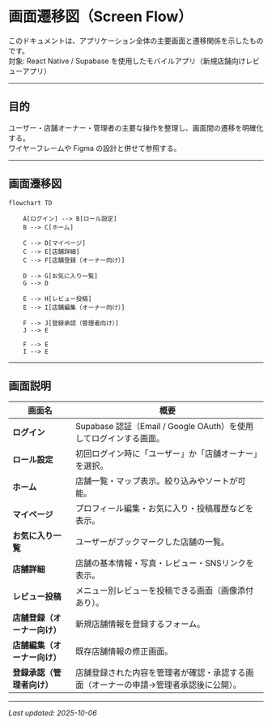 # 画面遷移図（Screen Flow）

このドキュメントは、アプリケーション全体の主要画面と遷移関係を示したものです。  
対象: React Native / Supabase を使用したモバイルアプリ（新規店舗向けレビューアプリ）  

---

## 目的

ユーザー・店舗オーナー・管理者の主要な操作を整理し、画面間の遷移を明確化する。  
ワイヤーフレームや Figma の設計と併せて参照する。

---

## 画面遷移図

```mermaid
flowchart TD

    A[ログイン] --> B[ロール設定]
    B --> C[ホーム]

    C --> D[マイページ]
    C --> E[店舗詳細]
    C --> F[店舗登録（オーナー向け）]

    D --> G[お気に入り一覧]
    G --> D

    E --> H[レビュー投稿]
    E --> I[店舗編集（オーナー向け）]

    F --> J[登録承認（管理者向け）]
    J --> E

    F --> E
    I --> E
```

---

## 画面説明

| 画面名 | 概要 |
|--------|------|
| **ログイン** | Supabase 認証（Email / Google OAuth）を使用してログインする画面。 |
| **ロール設定** | 初回ログイン時に「ユーザー」か「店舗オーナー」を選択。 |
| **ホーム** | 店舗一覧・マップ表示。絞り込みやソートが可能。 |
| **マイページ** | プロフィール編集・お気に入り・投稿履歴などを表示。 |
| **お気に入り一覧** | ユーザーがブックマークした店舗の一覧。 |
| **店舗詳細** | 店舗の基本情報・写真・レビュー・SNSリンクを表示。 |
| **レビュー投稿** | メニュー別レビューを投稿できる画面（画像添付あり）。 |
| **店舗登録（オーナー向け）** | 新規店舗情報を登録するフォーム。 |
| **店舗編集（オーナー向け）** | 既存店舗情報の修正画面。 |
| **登録承認（管理者向け）** | 店舗登録された内容を管理者が確認・承認する画面（オーナーの申請→管理者承認後に公開）。 |

---

_Last updated: 2025-10-06_

